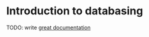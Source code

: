 # Introduction to databasing

TODO: write [great documentation](http://jacobian.org/writing/what-to-write/)

